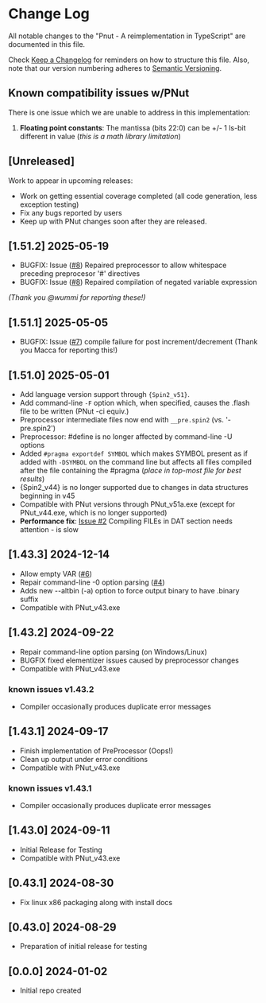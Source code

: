 # Change Log

All notable changes to the "Pnut - A reimplementation in TypeScript" are documented in this file.

Check [Keep a Changelog](http://keepachangelog.com/) for reminders on how to structure this file. Also, note that our version numbering adheres to [Semantic Versioning](https://semver.org/spec/v2.0.0.html).

## Known compatibility issues w/PNut

There is one issue which we are unable to address in this implementation:

1. **Floating point constants**: The mantissa (bits 22:0) can be +/- 1 ls-bit different in value (*this is a math library limitation*)

## [Unreleased]

Work to appear in upcoming releases:

- Work on getting essential coverage completed (all code generation, less exception testing)
- Fix any bugs reported by users
- Keep up with PNut changes soon after they are released.

## [1.51.2] 2025-05-19

- BUGFIX: Issue ([#8](https://github.com/ironsheep/PNut-TS/issues/8)) Repaired preprocessor to allow whitespace preceding preprocesor '#' directives 
- BUGFIX: Issue ([#8](https://github.com/ironsheep/PNut-TS/issues/8)) Repaired compilation of negated variable expression

*(Thank you @wummi for reporting these!)*

## [1.51.1] 2025-05-05

- BUGFIX: Issue ([#7](https://github.com/ironsheep/PNut-TS/issues/7)) compile failure for post increment/decrement (Thank you Macca for reporting this!)

## [1.51.0] 2025-05-01

- Add language version support through `{Spin2_v51}`.
- Add command-line `-F` option which, when specified, causes the .flash file to be written (PNut -ci equiv.)
- Preprocessor intermediate files now end with `__pre.spin2` (vs. '-pre.spin2')
- Preprocessor: #define is no longer affected by command-line -U options
- Added `#pragma exportdef SYMBOL` which makes SYMBOL present as if added with `-DSYMBOL` on the command line but affects all files compiled after the file containing the #pragma (*place in top-most file for best results*)
- {Spin2_v44} is no longer supported due to changes in data structures beginning in v45
- Compatible with PNut versions through PNut_v51a.exe (except for PNut_v44.exe, which is no longer supported)
- **Performance fix**: [Issue #2](https://github.com/ironsheep/PNut-TS/issues/2) Compiling FILEs in DAT section needs attention - is slow

## [1.43.3] 2024-12-14

- Allow empty VAR ([#6](https://github.com/ironsheep/PNut-TS/issues/6))
- Repair command-line -0 option parsing ([#4](https://github.com/ironsheep/PNut-TS/issues/4))
- Adds new --altbin (-a) option to force output binary to have .binary suffix
- Compatible with PNut_v43.exe

## [1.43.2] 2024-09-22

- Repair command-line option parsing (on Windows/Linux)
- BUGFIX fixed elementizer issues caused by preprocessor changes
- Compatible with PNut_v43.exe

### known issues v1.43.2

- Compiler occasionally produces duplicate error messages

## [1.43.1] 2024-09-17

- Finish implementation of PreProcessor (Oops!)
- Clean up output under error conditions
- Compatible with PNut_v43.exe

### known issues v1.43.1

- Compiler occasionally produces duplicate error messages

## [1.43.0] 2024-09-11

- Initial Release for Testing
- Compatible with PNut_v43.exe

## [0.43.1] 2024-08-30

- Fix linux x86 packaging along with install docs

## [0.43.0] 2024-08-29

- Preparation of initial release for testing

## [0.0.0] 2024-01-02

- Initial repo created
